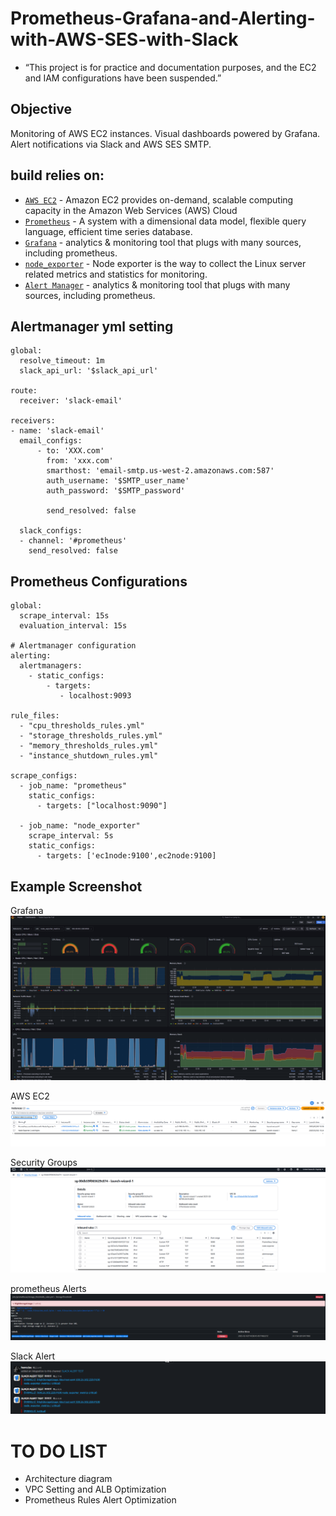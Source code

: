 # Prometheus-Grafana-and-Alerting-with-AWS-SES-with-Slack

* “This project is for practice and documentation purposes, and the EC2 and IAM configurations have been suspended.”




## Objective

Monitoring of AWS EC2 instances.
Visual dashboards powered by Grafana.
Alert notifications via Slack and AWS SES SMTP.



## build relies on:
* [`AWS EC2`](https://docs.aws.amazon.com/AWSEC2/latest/UserGuide/concepts.html) - Amazon EC2 provides on-demand, scalable computing capacity in the Amazon Web Services (AWS) Cloud
* [`Prometheus`](https://prometheus.io/) - A system with a dimensional data model, flexible query language, efficient time series database.
* [`Grafana`](https://github.com/grafana/grafana) - analytics & monitoring tool that plugs with many sources, including prometheus.
* [`node_exporter`](https://github.com/prometheus/node_exporter) - Node exporter is the way to collect the Linux server related metrics and statistics for monitoring.
* [`Alert Manager`](https://github.com/prometheus/alertmanager) - analytics & monitoring tool that plugs with many sources, including prometheus.


## Alertmanager yml setting
```
global:
  resolve_timeout: 1m
  slack_api_url: '$slack_api_url'

route:
  receiver: 'slack-email'

receivers:
- name: 'slack-email'
  email_configs:
      - to: 'XXX.com'
        from: 'xxx.com'
        smarthost: 'email-smtp.us-west-2.amazonaws.com:587'
        auth_username: '$SMTP_user_name'
        auth_password: '$SMTP_password'

        send_resolved: false

  slack_configs:
  - channel: '#prometheus'
    send_resolved: false
```

## Prometheus Configurations
```
global:
  scrape_interval: 15s 
  evaluation_interval: 15s 

# Alertmanager configuration
alerting:
  alertmanagers:
    - static_configs:
        - targets:
           - localhost:9093

rule_files:
  - "cpu_thresholds_rules.yml"
  - "storage_thresholds_rules.yml"
  - "memory_thresholds_rules.yml"
  - "instance_shutdown_rules.yml"

scrape_configs:
  - job_name: "prometheus"
    static_configs:
      - targets: ["localhost:9090"]

  - job_name: "node_exporter"
    scrape_interval: 5s
    static_configs:
      - targets: ['ec1node:9100',ec2node:9100]
```


## Example Screenshot
Grafana
![image](https://github.com/kjkj1232/Prometheus-Grafana-and-Alerting-with-AWS-SES-with-Slack/blob/main/Grafana.png)


AWS EC2 
![image](https://github.com/kjkj1232/Prometheus-Grafana-and-Alerting-with-AWS-SES-with-Slack/blob/main/EC2.png)

Security Groups
![image](https://github.com/kjkj1232/Prometheus-Grafana-and-Alerting-with-AWS-SES-with-Slack/blob/main/Security%20Groups.png)

prometheus Alerts
![image](https://github.com/kjkj1232/Prometheus-Grafana-and-Alerting-with-AWS-SES-with-Slack/blob/main/prometheus.png)

Slack Alert 
![image](https://github.com/kjkj1232/Prometheus-Grafana-and-Alerting-with-AWS-SES-with-Slack/blob/main/Slack.png)


# TO DO LIST
* Architecture diagram
* VPC Setting and ALB Optimization
* Prometheus Rules Alert Optimization
